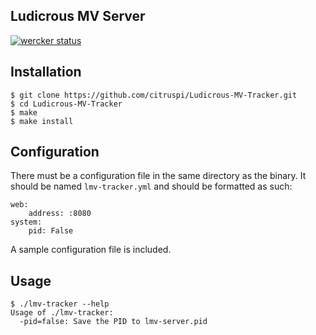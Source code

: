 ## Ludicrous MV Server

[![wercker status](https://app.wercker.com/status/f86323ec0e58822770ce55241591999c/s/master "wercker status")](https://app.wercker.com/project/bykey/f86323ec0e58822770ce55241591999c)

## Installation

    $ git clone https://github.com/citruspi/Ludicrous-MV-Tracker.git
    $ cd Ludicrous-MV-Tracker
    $ make
    $ make install

## Configuration

There must be a configuration file in the same directory as the binary. It should be named `lmv-tracker.yml` and should be formatted as such:

```
web:
    address: :8080
system:
    pid: False
```

A sample configuration file is included.

## Usage

    $ ./lmv-tracker --help
    Usage of ./lmv-tracker:
      -pid=false: Save the PID to lmv-server.pid
